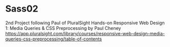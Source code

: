 # Sass02
2nd Project following Paul of PluralSight
Hands-on Responsive Web Design 1: Media Queries & CSS Preprocessing
by Paul Cheney
https://app.pluralsight.com/library/courses/responsive-web-design-media-queries-css-preprocessing/table-of-contents
